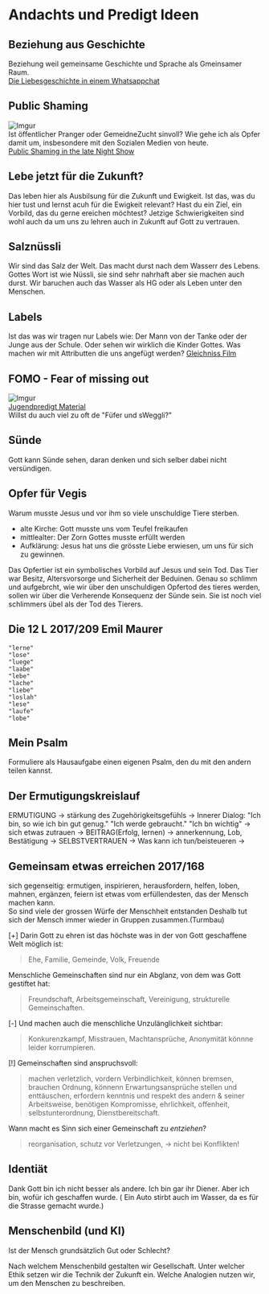 # Andachts und Predigt Ideen

## Beziehung aus Geschichte
 Beziehung weil gemeinsame Geschichte und Sprache als Gmeinsamer Raum.  
[Die Liebesgeschichte in einem Whatsappchat](https://desktop.12app.ch/articles/18953808?utm_campaign=newsnet_teaser&utm_medium=email&utm_source=emarsys "Zeitugsartikel")

## Public Shaming 
![Imgur](https://i.imgur.com/xUUwEwPm.png)   
Ist  öffentlicher Pranger oder GemeidneZucht sinvoll? Wie gehe ich als Opfer damit um, insbesondere mit den Sozialen Medien von heute.   
[Public Shaming in the late Night Show](https://youtu.be/Yq7Eh6JTKIg "Auf Englisch")

## Lebe jetzt für die Zukunft?
Das leben hier als Ausbilsung für die Zukunft und Ewigkeit.
Ist das, was du hier tust und lernst acuh für die Ewigkeit relevant?
Hast du ein Ziel, ein Vorbild, das du gerne ereichen möchtest?
Jetzige Schwierigkeiten sind wohl auch da um uns zu lehren auch in Zukunft auf Gott zu vertrauen.

## Salznüssli
Wir sind das Salz der Welt. 
Das macht durst nach dem Wasserr des Lebens.
Gottes Wort ist wie Nüssli, sie sind sehr nahrhaft aber sie machen auch durst. 
Wir baruchen auch das Wasser als HG oder als Leben unter den Menschen.

## Labels
Ist das was wir tragen nur Labels wie: Der Mann von der Tanke oder der Junge aus der Schule. 
Oder sehen wir wirklich die Kinder Gottes.
Was machen wir mit Attributten die uns angefügt werden?
[Gleichniss Film](http://www.videosforyouth.com/mini-movies/49838/the-labels-we-carry "Mit Untertitel" )

## FOMO - Fear of missing out
![Imgur](https://i.imgur.com/BBSxeX9m.png)  
[Jugendpredigt Material](https://newspringnetwork.com/resources/students/fighting-fomo "all in English")  
Willst du auch viel zu oft de "Füfer und sWeggli?"

## Sünde
Gott kann Sünde sehen, daran denken und sich selber dabei nicht versündigen.

## Opfer für Vegis
Warum musste Jesus und vor ihm so viele unschuldige Tiere sterben.
* alte Kirche: Gott musste uns vom Teufel freikaufen
* mittlealter: Der Zorn Gottes musste erfüllt werden
* Aufklärung: Jesus hat uns die grösste Liebe erwiesen, um uns für sich zu gewinnen. 

Das Opfertier ist ein symbolisches Vorbild auf Jesus und sein Tod.
Das Tier war Besitz, Altersvorsorge und Sicherheit der Beduinen.
Genau so schlimm und aufgebrcht, wie wir über den unschuldigen Opfertod des tieres werden, sollen wir über die Verherende Konsequenz der Sünde sein. Sie ist noch viel schlimmers übel als der Tod des Tierers.

## Die 12 L 2017/209 Emil Maurer
    "lerne"	
    "lose"	
    "luege"	
    "laabe"		
    "lebe"	
    "lache"
    "liebe"
    "loslah"
    "lese"
    "laufe"
    "lobe"

## Mein Psalm
Formuliere als Hausaufgabe einen eigenen Psalm, den du mit den andern teilen kannst.

## Der Ermutigungskreislauf
ERMUTIGUNG -> stärkung des Zugehörigkeitsgefühls -> Innerer Dialog: "Ich bin, so wie ich bin gut genug." "Ich werde gebraucht." "Ich bn wichtig"
-> sich etwas zutrauen -> BEITRAG(Erfolg, lernen) -> annerkennung, Lob, Bestätigung -> SELBSTVERTRAUEN -> Was kann ich tun/beisteueren ->

## Gemeinsam etwas erreichen 2017/168
sich gegenseitig: ermutigen, inspirieren, herausfordern, helfen, loben, mahnen, ergänzen, feiern
ist etwas vom erfüllendesten, das der Mensch machen kann.  
So sind viele der grossen Würfe der Menschheit entstanden
Deshalb tut sich der Mensch immer wieder in Gruppen zusammen.(Turmbau)

[+] Darin Gott zu ehren ist das höchste was in der von Gott geschaffene Welt möglich ist:
> Ehe, Familie, Gemeinde, Volk, Freuende

Menschliche Gemeinschaften sind nur ein Abglanz, von dem was Gott gestiftet hat: 
> Freundschaft, Arbeitsgemeinschaft, Vereinigung, strukturelle Gemeinschaften.

[-] Und machen auch die menschliche Unzulänglichkeit sichtbar:
> Konkurenzkampf, Misstrauen, Machtansprüche, Anonymität könnne leider korrumpieren.

[!] Gemeinschaften sind anspruchsvoll:
> machen verletzlich, vordern Verbindlichkeit, können bremsen, brauchen Ordnung, könnenn Erwartungsansprüche stellen und enttäuschen, erfordern kenntnis und respekt des andern & seiner Arbeitsweise, benötigen Kompromisse, ehrlichkeit, offenheit, selbstunterordnung, Dienstbereitschaft.

Wann macht es Sinn sich einer Gemeinschaft zu _entziehen_?  
> reorganisation, schutz vor Verletzungen, -> nicht bei Konflikten!

## Identiät
Dank Gott bin ich nicht besser als andere. Ich bin gar ihr Diener. Aber ich bin, wofür ich geschaffen wurde. ( Ein Auto stirbt auch im Wasser, da es für die Strasse gemacht wurde.)

## Menschenbild (und KI)
Ist der Mensch grundsätzlich Gut oder Schlecht?

Nach welchem Menschenbild gestalten wir Gesellschaft. Unter welcher Ethik setzen wir die Technik der Zukunft ein. Welche Analogien nutzen wir, um den Menschen zu beschreiben.


